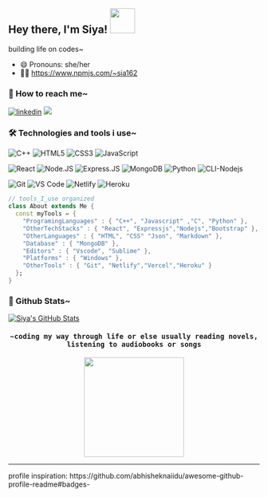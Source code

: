 
## Hey there, I'm Siya! <img src="https://media.giphy.com/media/mGcNjsfWAjY5AEZNw6/giphy.gif" width="50">

building life on codes~

- 😄 Pronouns: she/her
- 👩‍💻 https://www.npmjs.com/~sia162

### 🔗 How to reach me~
[![linkedin](https://img.shields.io/badge/linkedin-0A66C2?style=for-the-badge&logo=linkedin&logoColor=white)](https://www.linkedin.com/in/siyabanodha162/)  <a target="_blank" href="mailto:siyabanodha@gmail.com"><img src="https://img.shields.io/badge/-Gmail-D14836?style=for-the-badge&logo=Gmail&logoColor=white"></img></a>


### 🛠 Technologies and tools i use~
![C++](https://img.shields.io/badge/-C++-00599C?style=plastic&logo=c)
![HTML5](https://img.shields.io/badge/-HTML5-%23E44D27?style=flat-square&logo=html5&logoColor=ffffff)
![CSS3](https://img.shields.io/badge/-CSS3-%231572B6?style=flat-square&logo=css3)
![JavaScript](https://img.shields.io/badge/-JavaScript-%23F7DF1C?style=flat-square&logo=javascript&logoColor=000000&labelColor=%23F7DF1C&color=%23FFCE5A)

![React](https://img.shields.io/badge/-React-%23282C34?style=flat-square&logo=react)
![Node.JS](https://img.shields.io/badge/-Node.JS-black?style=plastic&logo=Node.js) 
![Express.JS](https://img.shields.io/badge/-Express.JS-c7b198?style=plastic&logo=Express.JS) 
![MongoDB](https://img.shields.io/badge/-MongoDB-black?style=plastic&logo=mongodb)
![Python](https://img.shields.io/badge/-Python-8fcfd1?style=plastic&logo=Python)
![CLI-Nodejs](https://img.shields.io/badge/Nodejs-CLI%20-purple.svg)

![Git](https://img.shields.io/badge/-Git-%23F05032?style=flat-square&logo=git&logoColor=%23ffffff)
![VS Code](https://img.shields.io/badge/-VSCode-%23007ACC?style=flat-square&logo=visual-studio-code)
![Netlify](https://img.shields.io/badge/-Netlify-%2300C7B7?style=flat-square&logo=netlify&logoColor=ffffff)
![Heroku](https://img.shields.io/badge/Heroku-430098?style=flat&logo=heroku&logoColor=white)

```dart 
// tools_I_use organized
class About extends Me { 
  const myTools = {  
    "ProgramingLanguages" : { "C++", "Javascript" ,"C", "Python" },
    "OtherTechStacks" : { "React", "Expressjs","Nodejs","Bootstrap" },
    "OtherLanguages" : { "HTML", "CSS" "Json", "Markdown" },
    "Database" : { "MongoDB" },
    "Editors" : { "Vscode", "Sublime" },
    "Platforms" : { "Windows" },
    "OtherTools" : { "Git", "Netlify","Vercel","Heroku" }
  };
}
```

### 📝 Github Stats~
<a href="https://github.com/sia162/sia162">
  <img align="center" src="https://github-readme-stats.vercel.app/api?username=sia162&show_icons=true&line_height=27&count_private=true&title_color=ffffff&text_color=c9cacc&icon_color=2bbc8a&bg_color=1d1f21" alt="Siya's GitHub Stats" />
</a>

<!-- ### 🔥 Streak Stats~ -->
<!-- 
  <a href="https://github.com/DenverCoder1/github-readme-streak-stats">
    <img title="🔥 Get streak stats for your profile at git.io/streak-stats" alt="DenverCoder1's streak" src="https://github-readme-streak-stats.herokuapp.com/?user=sia162&theme=monokai-metallian&hide_border=true"/>
  </a> -->
 

<h4 align="center"><samp>~coding my way through life or else usually reading novels, listening to audiobooks or songs </samp></h4>
<p align="center"><img height="200" src="https://monophy.com/media/Qs7WbYem6RDksHxd1l/monophy.gif" /></p>


<hr></hr>
profile inspiration: https://github.com/abhisheknaiidu/awesome-github-profile-readme#badges-

